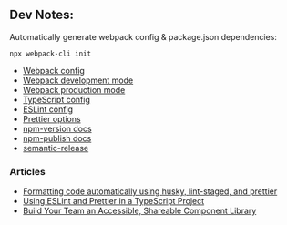 ## Dev Notes:
Automatically generate webpack config & package.json dependencies:
```
npx webpack-cli init
```
- [Webpack config](https://webpack.js.org/configuration/)
- [Webpack development mode](https://webpack.js.org/guides/development/)
- [Webpack production mode](https://webpack.js.org/guides/production/)
- [TypeScript config](https://www.typescriptlang.org/docs/handbook/tsconfig-json.html)
- [ESLint config](https://eslint.org/docs/user-guide/configuring/)
- [Prettier options](https://prettier.io/docs/en/options.html)
- [npm-version docs](https://docs.npmjs.com/cli/v7/commands/npm-version)
- [npm-publish docs](https://docs.npmjs.com/cli/v7/commands/npm-publish)
- [semantic-release](https://github.com/semantic-release/semantic-release)

### Articles
- [Formatting code automatically using husky, lint-staged, and prettier](https://create-react-app.dev/docs/setting-up-your-editor/#formatting-code-automatically)
- [Using ESLint and Prettier in a TypeScript Project](https://robertcooper.me/post/using-eslint-and-prettier-in-a-typescript-project)
- [Build Your Team an Accessible, Shareable Component Library](https://dev.to/rpearce/build-your-team-an-accessible-shareable-component-library-53mj)